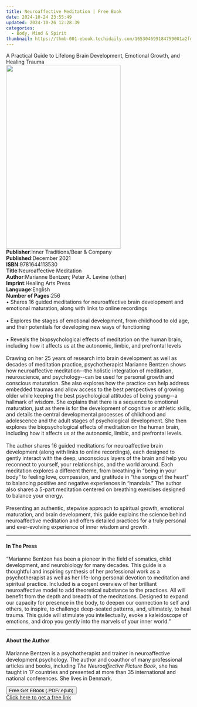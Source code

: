 ```yaml
---
title: Neuroaffective Meditation | Free Book
date: 2024-10-24 23:55:49
updated: 2024-10-26 12:28:39
categories:
  - Body, Mind & Spirit
thumbnail: https://thmb-001-ebook.techidaily.com/165304699184759001a2fdae32173f08d165de86c60259f73a1eb49f74d2a5c4.jpg
---
```

<main id="book-container">
  <div class="flex flex-col">
    <div class="book-brief flex-1 py-6 px-4 sm:p-6 md:py-10 md:px-8">
      <!-- brief-->
      <div class="book-brief-main">
        A Practical Guide to Lifelong Brain Development, Emotional Growth, and
        Healing Trauma
      </div>
    </div>
    <div
      class="book-meta-info flex-1 grid gap-4 col-start-1 col-end-3 row-start-1 sm:mb-6 sm:grid-cols-4 lg:gap-6 lg:col-start-2 lg:row-end-6 lg:row-span-6 lg:mb-0"
    >
      <div
        class="book-meta-info-left place-content-center mt-4 p-4 text-sm leading-6 col-start-2 col-span-2 dark:text-slate-400"
      >
        <img
          class="w-full h-500 object-cover rounded-lg sm:h-255 sm:col-span-2 lg:col-span-full"
          src="https://img-001-ebook.techidaily.com/92db45318195f97b522e76332813783bc996ea2e870d281d0af508fd6b8877bb.jpg"
          alt=""
          width="312"
          height="500"
        />
      </div>
      <div
        class="book-meta-info-right mt-2 col-start-1 row-start-2 col-span-3 self-center"
      >
        <!-- meta data  -->
        <div class="flex flex-col px-4 md:px-8">
          <div class="flex-1">
            <strong>Publisher</strong>:<span class="px-2"
              >Inner Traditions/Bear &amp; Company</span
            >
          </div>
          <div class="flex-1">
            <strong>Published</strong>:<span class="px-2">December 2021</span>
          </div>
          <div class="flex-1">
            <strong>ISBN</strong>:<span class="px-2">9781644113530</span>
          </div>
          <div class="flex-1">
            <strong>Title</strong>:<span class="px-2"
              >Neuroaffective Meditation</span
            >
          </div>
          <div class="flex-1">
            <strong>Author</strong>:<span class="px-2"
              >Marianne Bentzen; Peter A. Levine (other)</span
            >
          </div>
          <div class="flex-1">
            <strong>Imprint</strong>:<span class="px-2"
              >Healing Arts Press</span
            >
          </div>
          <div class="flex-1">
            <strong>Language</strong>:<span class="px-2">English</span>
          </div>
          <div class="flex-1">
            <strong>Number of Pages</strong>:<span class="px-2">256</span>
          </div>
        </div>
      </div>
    </div>
    <div class="book-description flex-1 py-6 px-4 sm:p-6 md:py-10 md:px-8">
      <div class="book-description-main">
        <div accordion-content="" id="description">
          • Shares 16 guided meditations for neuroaffective brain development
          and emotional maturation, along with links to online recordings
          <br /><br />• Explores the stages of emotional development, from
          childhood to old age, and their potentials for developing new ways of
          functioning <br /><br />• Reveals the biopsychological effects of
          meditation on the human brain, including how it affects us at the
          autonomic, limbic, and prefrontal levels <br /><br />Drawing on her 25
          years of research into brain development as well as decades of
          meditation practice, psychotherapist Marianne Bentzen shows how
          neuroaffective meditation--the holistic integration of meditation,
          neuroscience, and psychology--can be used for personal growth and
          conscious maturation. She also explores how the practice can help
          address embedded traumas and allow access to the best perspectives of
          growing older while keeping the best psychological attitudes of being
          young--a hallmark of wisdom. She explains that there is a sequence to
          emotional maturation, just as there is for the development of
          cognitive or athletic skills, and details the central developmental
          processes of childhood and adolescence and the adult stages of
          psychological development. She then explores the biopsychological
          effects of meditation on the human brain, including how it affects us
          at the autonomic, limbic, and prefrontal levels. <br /><br />The
          author shares 16 guided meditations for neuroaffective brain
          development (along with links to online recordings), each designed to
          gently interact with the deep, unconscious layers of the brain and
          help you reconnect to yourself, your relationships, and the world
          around. Each meditation explores a different theme, from breathing in
          “being in your body” to feeling love, compassion, and gratitude in
          “the songs of the heart” to balancing positive and negative
          experiences in “mandala.” The author also shares a 5-part meditation
          centered on breathing exercises designed to balance your energy.
          <br /><br />Presenting an authentic, stepwise approach to spiritual
          growth, emotional maturation, and brain development, this guide
          explains the science behind neuroaffective meditation and offers
          detailed practices for a truly personal and ever-evolving experience
          of inner wisdom and growth.
        </div>
        <div class="accordion-fader"></div>
      </div>
    </div>
    <div class="book-excerpts flex-1 py-6 px-4 sm:p-6 md:py-10 md:px-8">
      <!-- excerpts-->
      <div class="book-excerpts-main">
        <hr />
        <h4 class="placeholder placeholder-heading">
          <span>In The Press</span>
        </h4>
        <p>
          “Marianne Bentzen has been a pioneer in the field of somatics, child
          development, and neurobiology for many decades. This guide is a
          thoughtful and inspiring synthesis of her professional work as a
          psychotherapist as well as her life-long personal devotion to
          meditation and spiritual practice. Included is a cogent overview of
          her brilliant neuroaffective model to add theoretical substance to the
          practices. All will benefit from the depth and breadth of the
          meditations. Designed to expand our capacity for presence in the body,
          to deepen our connection to self and others, to inspire, to challenge
          deep-seated patterns, and, ultimately, to heal trauma. This guide will
          stimulate you intellectually, evoke a kaleidoscope of emotions, and
          drop you gently into the marvels of your inner world.”
        </p>
      </div>
    </div>
    <div class="book-about-author flex-1 py-6 px-4 sm:p-6 md:py-10 md:px-8">
      <!-- about author-->
      <div class="book-main-author-main">
        <hr />
        <h4 class="placeholder placeholder-heading">
          <span>About the Author</span>
        </h4>
        <p>
          Marianne Bentzen is a psychotherapist and trainer in neuroaffective
          development psychology. The author and coauthor of many professional
          articles and books, including <i>The Neuroaffective Picture Book</i>,
          she has taught in 17 countries and presented at more than 35
          international and national conferences. She lives in Denmark.
        </p>
      </div>
    </div>
    <div class="book-free-get flex-1 py-6 px-4 sm:p-6 md:py-10 md:px-8">
      <button
        id="btn-free-get"
        class="bg-blue-500 hover:bg-blue-700 text-white font-bold py-2 px-4 rounded"
      >
        Free Get EBook (.PDF/.epub)
      </button>
      <div id="countdown-display" class="px-2 text-lg mt-2"></div>
      <a
        id="free-link"
        class="hidden bg-blue-500 hover:bg-blue-700 text-white font-bold py-2 px-4 rounded"
        href="https://www.ebooks.com/en-us/book/210266254/neuroaffective-meditation/marianne-bentzen/"
        target="_blank"
        >Click here to get a free link</a
      >
    </div>
    <script>
      let countdownTime = 0;
      let countdownInterval = null;
      document
        .getElementById('btn-free-get')
        .addEventListener('click', startCountdown);
      function startCountdown() {
        countdownTime = new Date().getTime() + 60000 * 3;
        countdownInterval = setInterval(updateCountdown, 1000);
        document.getElementById('btn-free-get').disabled = true;
        document
          .getElementById('btn-free-get')
          .classList.add('bg-gray-500', 'cursor-not-allowed');
      }
      function updateCountdown() {
        let currentTime = new Date().getTime();
        let timeLeft = countdownTime - currentTime;
        let secondsLeft = Math.floor(timeLeft / 1000);
        document.getElementById('countdown-display').innerHTML =
          `Remaining time: ${secondsLeft} seconds.`;
        if (secondsLeft <= 0) {
          clearInterval(countdownInterval);
          document.getElementById('btn-free-get').classList.add('hidden');
          document.getElementById('free-link').classList.remove('hidden');
          document.getElementById('countdown-display').innerHTML = '';
        }
      }
    </script>
  </div>
</main>
